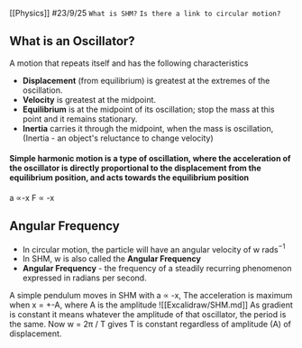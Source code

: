[[Physics]]
#23/9/25
`What is SHM?`
`Is there a link to circular motion?`
## What is an Oscillator?
A motion that repeats itself and has the following characteristics
- **Displacement** (from equilibrium) is greatest at the extremes of the oscillation.
- **Velocity** is greatest at the midpoint.
- **Equilibrium** is at the midpoint of its oscillation; stop the mass at this point and it remains stationary.
- **Inertia** carries it through the midpoint, when the mass is oscillation,
(Inertia - an object's reluctance to change velocity)
#### Simple harmonic motion is a type of oscillation, where the acceleration of the oscillator is directly proportional to the displacement from the equilibrium position, and acts towards the equilibrium position

a ∝-x
F ∝ -x

## Angular Frequency
- In circular motion, the particle will have an angular velocity of w rads$^{-1}$
- In SHM, w is also called the **Angular Frequency**
- **Angular Frequency** - the frequency of a steadily recurring phenomenon expressed in radians per second.

A simple pendulum moves in SHM with a ∝ -x,
The acceleration is maximum when x = +-A,
where A is the amplitude
![[Excalidraw/SHM.md]]
As gradient is constant it means whatever the amplitude of that oscillator, the period is the same.
Now w = 2π / T gives T is constant regardless of amplitude (A) of displacement.